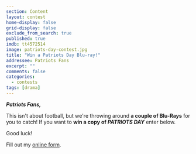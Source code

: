 ```yaml
---
section: Content
layout: contest
home-display: false
grid-display: false
exclude_from_search: true
published: true
imdb: tt4572514
image: patriots-day-contest.jpg
title: "Win a Patriots Day Blu-ray!"
addressee: Patriots Fans
excerpt: ""
comments: false
categories:
  - contests
tags: [drama]
---
```

**_Patriots Fans,_**

This isn't about football, but we're throwing around **a couple of Blu-Rays** for you to catch!  If you want to **win a copy of _PATRIOTS DAY_** enter below.

Good luck!

<div id="wufoo-s1g1w5ce1haf71c">
Fill out my <a href="https://dearcastandcrew.wufoo.com/forms/s1g1w5ce1haf71c">online form</a>.
</div>
<script type="text/javascript">var s1g1w5ce1haf71c;(function(d, t) {
var s = d.createElement(t), options = {
'userName':'dearcastandcrew',
'formHash':'s1g1w5ce1haf71c',
'autoResize':true,
'height':'467',
'async':true,
'host':'wufoo.com',
'header':'hide',
'ssl':true};
s.src = ('https:' == d.location.protocol ? 'https://' : 'http://') + 'www.wufoo.com/scripts/embed/form.js';
s.onload = s.onreadystatechange = function() {
var rs = this.readyState; if (rs) if (rs != 'complete') if (rs != 'loaded') return;
try { s1g1w5ce1haf71c = new WufooForm();s1g1w5ce1haf71c.initialize(options);s1g1w5ce1haf71c.display(); } catch (e) {}};
var scr = d.getElementsByTagName(t)[0], par = scr.parentNode; par.insertBefore(s, scr);
})(document, 'script');</script>